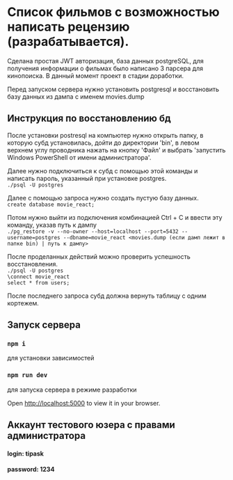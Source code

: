 # Список фильмов с возможностью написать рецензию (разрабатывается).
Сделана простая JWT авторизация, база данных postgreSQL, для получения информации о фильмах было написано 3 парсера для кинопоиска. В данный момент проект в стадии доработки.

Перед запуском сервера нужно установить postgresql и восстановить базу данных из дампа с именем movies.dump

## Инструкция по восстановлению бд
После установки postresql на компьютер нужно открыть папку, в которую субд установилась, дойти до директории 'bin', в левом верхнем углу проводника нажать на кнопку 'Файл' и выбрать 'запустить Windows PowerShell от имени администратора'.

Далее нужно подключиться к субд с помощью этой команды и написать пароль, указанный при установке postgres.  
`./psql -U postgres`

Далее с помощью запроса нужно создать пустую базу данных.  
`create database movie_react;`

Потом нужно выйти из подключения комбинацией Ctrl + C и ввести эту команду, указав путь к дампу  
`./pg_restore -v --no-owner --host=localhost --port=5432 --username=postgres --dbname=movie_react <movies.dump (если дамп лежит в папке bin) | путь к дампу>`

После проделанных действий можно проверить успешность восстановления.  
`./psql -U postgres`  
`\connect movie_react`  
`select * from users;`  

После последнего запроса субд должна вернуть таблицу с одним кортежем.


## Запуск сервера
### `npm i`
для установки зависимостей
### `npm run dev`
для запуска сервера в режиме разработки

Open [http://localhost:5000](http://localhost:5000) to view it in your browser.

## Аккаунт тестового юзера с правами администратора 
#### login: tipask
#### password: 1234


